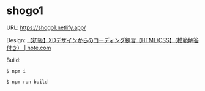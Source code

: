 # shogo1

URL: https://shogo1.netlify.app/

Design: [【初級】XDデザインからのコーディング練習【HTML/CSS】（模範解答付き） | note.com](https://note.com/samuraibrass/n/n2108f5f03dd8?magazine_key=mad296098d928)

Build:

```
$ npm i

$ npm run build
```
